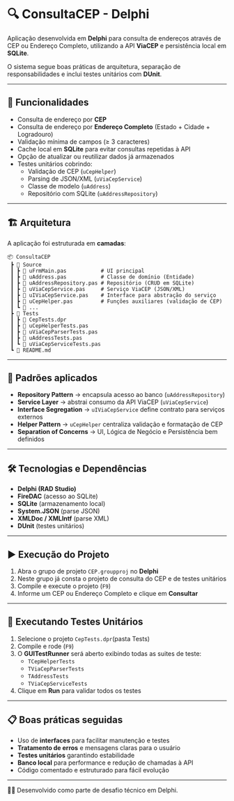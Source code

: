# 🔍 ConsultaCEP - Delphi

Aplicação desenvolvida em **Delphi** para consulta de endereços através de CEP ou Endereço Completo, utilizando a API **ViaCEP** e persistência local em **SQLite**.  

O sistema segue boas práticas de arquitetura, separação de responsabilidades e inclui testes unitários com **DUnit**.

---

## 🚀 Funcionalidades

- Consulta de endereço por **CEP**  
- Consulta de endereço por **Endereço Completo** (Estado + Cidade + Logradouro)  
- Validação mínima de campos (≥ 3 caracteres)  
- Cache local em **SQLite** para evitar consultas repetidas à API  
- Opção de atualizar ou reutilizar dados já armazenados  
- Testes unitários cobrindo:
  - Validação de CEP (`uCepHelper`)
  - Parsing de JSON/XML (`uViaCepService`)
  - Classe de modelo (`uAddress`)
  - Repositório com SQLite (`uAddressRepository`)

---

## 🏗️ Arquitetura

A aplicação foi estruturada em **camadas**:

```
📦 ConsultaCEP
 ┣ 📂 Source
 ┃ ┣ 📄 uFrmMain.pas           # UI principal
 ┃ ┣ 📄 uAddress.pas           # Classe de domínio (Entidade)
 ┃ ┣ 📄 uAddressRepository.pas # Repositório (CRUD em SQLite)
 ┃ ┣ 📄 uViaCepService.pas     # Serviço ViaCEP (JSON/XML)
 ┃ ┣ 📄 uIViaCepService.pas    # Interface para abstração do serviço
 ┃ ┣ 📄 uCepHelper.pas         # Funções auxiliares (validação de CEP)
 ┃ ┗ 📄 ...
 ┣ 📂 Tests
 ┃ ┣ 📄 CepTests.dpr
 ┃ ┣ 📄 uCepHelperTests.pas
 ┃ ┣ 📄 uViaCepParserTests.pas
 ┃ ┣ 📄 uAddressTests.pas 
 ┃ ┗ 📄 uViaCepServiceTests.pas
 ┗ 📄 README.md
```

---

## 📐 Padrões aplicados

- **Repository Pattern** → encapsula acesso ao banco (`uAddressRepository`)  
- **Service Layer** → abstrai consumo da API ViaCEP (`uViaCepService`)  
- **Interface Segregation** → `uIViaCepService` define contrato para serviços externos  
- **Helper Pattern** → `uCepHelper` centraliza validação e formatação de CEP  
- **Separation of Concerns** → UI, Lógica de Negócio e Persistência bem definidos  

---

## 🛠️ Tecnologias e Dependências

- **Delphi (RAD Studio)**  
- **FireDAC** (acesso ao SQLite)  
- **SQLite** (armazenamento local)  
- **System.JSON** (parse JSON)  
- **XMLDoc / XMLIntf** (parse XML)  
- **DUnit** (testes unitários)

---

## ▶️ Execução do Projeto

1. Abra o grupo de projeto `CEP.groupproj` no **Delphi**
2. Neste grupo já consta o projeto de consulta do CEP e de testes unitários
3. Compile e execute o projeto (`F9`)
4. Informe um CEP ou Endereço Completo e clique em **Consultar**  

---

## 🧪 Executando Testes Unitários

1. Selecione o projeto `CepTests.dpr`(pasta Tests)  
2. Compile e rode (`F9`)  
3. O **GUITestRunner** será aberto exibindo todas as suites de teste:  
   - `TCepHelperTests`  
   - `TViaCepParserTests`  
   - `TAddressTests`     
   - `TViaCepServiceTests`  
4. Clique em **Run** para validar todos os testes  

---

## 📋 Boas práticas seguidas

- Uso de **interfaces** para facilitar manutenção e testes  
- **Tratamento de erros** e mensagens claras para o usuário  
- **Testes unitários** garantindo estabilidade  
- **Banco local** para performance e redução de chamadas à API  
- Código comentado e estruturado para fácil evolução  

---

👨‍💻 Desenvolvido como parte de desafio técnico em Delphi.
